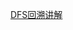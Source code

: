 [DFS回溯讲解](https://leetcode-cn.com/problems/flood-fill/solution/zhe-chong-ti-du-you-kuang-jia-de-nei-fu-xiang-jie-/)